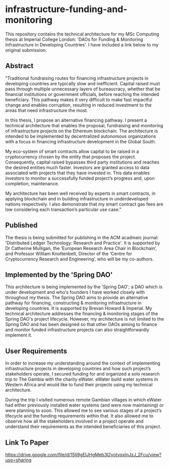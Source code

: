 # infrastructure-funding-and-monitoring

This repository contains the technical architecture for my MSc Computing thesis at Imperial College London: 'DAOs for Funding & Monitoring Infrastructure in Developing Countries'. I have included a link below to my original submission.

## Abstract

"Traditional fundraising routes for financing infrastructure projects in developing countries are typically slow and inefficient. Capital raised must pass through multiple unnecessary layers of bureaucracy, whether that be financial institutions or government officials, before reaching the intended beneficiary. This pathway makes it very difficult to make fast impactful change and enables corruption, resulting in reduced investment to the areas that need infrastructure the most.

In this thesis, I propose an alternative financing pathway. I present a technical architecture that enables the proposal, fundraising and monitoring of infrastructure projects on the Ethereum blockchain. The architecture is intended to be implemented by decentralized autonomous organizations with a focus in financing infrastructure development in the Global South.

My eco-system of smart contracts allow capital to be raised in a cryptocurrency chosen by the entity that proposes the project. Consequently, capital raised bypasses third party institutions and reaches the desired entities much faster. Investors are granted access to data associated with projects that they have invested in. This data enables investors to monitor a successfully funded project’s progress and, upon completion, maintenance.

My architecture has been well received by experts in smart contracts, in applying blockchain and in building infrastructure in underdeveloped nations respectively. I also demonstrate that my smart contract gas fees are low considering each transaction’s particular use case."

## Published

The thesis is being submitted for publishing in the ACM acadmeic journal: 'Distributed Ledger Technology: Research and Practice'. It is supported by Dr Catherine Mulligan, the ‘European Research Area Chair in Blockchain’, and Professor William Knottenbelt, Director of the ‘Centre for Cryptocurrency Research and Engineering’, who will be my co-authors. 


## Implemented by the 'Spring DAO'

This architecture is being implemented by the 'Spring DAO'; a DAO which is under development and who's founders I have worked closely with throughout my thesis. The Spring DAO aims to provide an alternative pathway for financing, constructing & monitoring infrastructure in developing countries. It is supported by Brevan Howard & Imperial. My technical architecture addresses the financing & monitoring stages of the Spring DAO's project lifecycle. However, my architecture is not limited to the Spring DAO and has been designed so that other DAOs aiming to finance and monitor funded infrastructure projects can also straightforwardly implement it.

## User Requirements

In order to increase my understanding around the context of implementing infrastructure projects in developing countries and how such project’s stakeholders operate, I secured funding for and organized a solo research trip to The Gambia with the charity eWater. eWater build water systems in Western Africa and would like to fund their projects using my technical architecture. 

During the trip I visited numerous remote Gambian villages in which eWater had either previously installed water systems (and were now maintaining) or were planning to soon. This allowed me to see various stages of a project’s lifecycle and the funding requirements within that. It also allowed me to observe how all the stakeholders involved in a project operate and understand their requirements as the intended beneficiaries of this project.

## Link To Paper

https://drive.google.com/file/d/15Ij9gEIJHgMeb3I2yotvqxlnJzJ_2Fcu/view?usp=sharing
